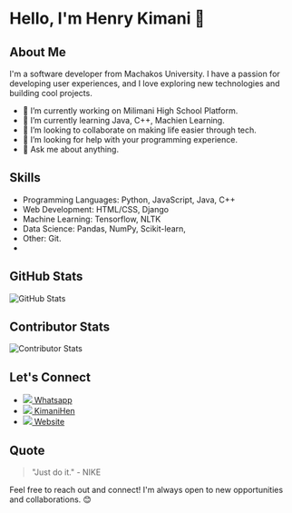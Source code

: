 # Hello, I'm Henry Kimani 👋

## About Me

I'm a software developer from Machakos University. I have a passion for developing user experiences, and I love exploring new technologies and building cool projects.

- 🔭 I’m currently working on Milimani High School Platform.
- 🌱 I’m currently learning Java, C++, Machien Learning.
- 👯 I’m looking to collaborate on making life easier through tech.
- 🤔 I’m looking for help with your programming experience.
- 💬 Ask me about anything.

## Skills

- Programming Languages: Python, JavaScript, Java, C++
- Web Development: HTML/CSS, Django
- Machine Learning: Tensorflow, NLTK
- Data Science: Pandas, NumPy, Scikit-learn,
- Other: Git.
- 
## GitHub Stats

![GitHub Stats](https://github-readme-stats.vercel.app/api?username=H3nryK&show_icons=true&theme=dark)

## Contributor Stats

![Contributor Stats](https://github-readme-stats.vercel.app/api/top-langs/?username=H3nryK&layout=compact&theme=dark)

## Let's Connect

- [<img src="https://icons8.com/icon/108636/whatsapp.png"/> Whatsapp](https://wa.me/+2547057618424)
- [<img src="https://icons8.com/icon/6Fsj3rv2DCmG/twitterx.png"/> KimaniHen](https://twitter.com/KimaniHen)
- [<img src="https://icons8.com/icon/111139/website.png"/> Website](https://henry.milimanihighschool.co.ke)

## Quote

> "Just do it." - NIKE
  
Feel free to reach out and connect! I'm always open to new opportunities and collaborations. 😊
